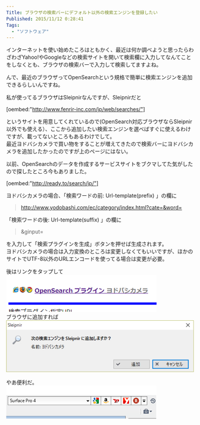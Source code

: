 ```yaml
---
Title: ブラウザの検索バーにデフォルト以外の検索エンジンを登録したい
Published: 2015/11/12 0:28:41
Tags:
  - "ソフトウェア"
---
```

インターネットを使い始めたころはともかく、最近は何か調べようと思ったらわざわざYahoo!やGoogleなどの検索サイトを開いて検索欄に入力してなんてことをしなくとも、ブラウザの検索バーで入力して検索してますよね。  

んで、最近のブラウザってOpenSearchという規格で簡単に検索エンジンを追加できるらしいんですね。  

私が使ってるブラウザはSleipnirなんですが、Sleipnirだと

[oembed:"http://www.fenrir-inc.com/jp/web/searches/"]

というサイトを用意してくれているので(OpenSearch対応ブラウザならSleipnir以外でも使える）、ここから追加したい検索エンジンを選べばすぐに使えるわけですが、載ってないところもあるわけでして。  
最近ヨドバシカメラで買い物をすることが増えてきたので検索バーにヨドバシカメラを追加したかったのですが上のページにはない。  

以前、OpenSearchのデータを作成するサービスサイトをブクマしてた気がしたので探したところ今もありました。

[oembed:"http://ready.to/search/jp/"]

ヨドバシカメラの場合、「検索ワードの前: Url-template(prefix) 」の欄に  
> http://www.yodobashi.com/ec/category/index.html?cate=&word=  

「検索ワードの後: Url-template(suffix) 」の欄に  
> &ginput=  

を入力して「検索プラグインを生成」ボタンを押せば生成されます。  
ヨドバシカメラの場合は入力変換のところは変更しなくてもいいですが、ほかのサイトでUTF-8以外のURLエンコードを使ってる場合は変更が必要。  

後はリンクをタップして  
![](20151112002513.png)   
ブラウザに追加すれば  
![](20151112002554.png)   

やあ便利だ。  
![](20151112002742.png) 